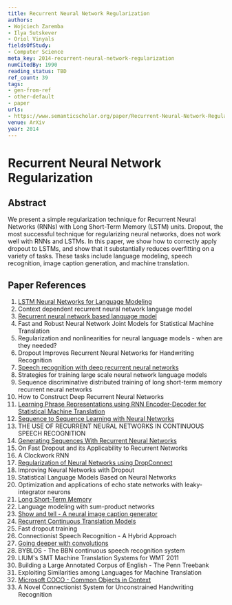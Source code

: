 ```yaml
---
title: Recurrent Neural Network Regularization
authors:
- Wojciech Zaremba
- Ilya Sutskever
- Oriol Vinyals
fieldsOfStudy:
- Computer Science
meta_key: 2014-recurrent-neural-network-regularization
numCitedBy: 1990
reading_status: TBD
ref_count: 39
tags:
- gen-from-ref
- other-default
- paper
urls:
- https://www.semanticscholar.org/paper/Recurrent-Neural-Network-Regularization-Zaremba-Sutskever/f264e8b33c0d49a692a6ce2c4bcb28588aeb7d97?sort=total-citations
venue: ArXiv
year: 2014
---
```


# Recurrent Neural Network Regularization

## Abstract

We present a simple regularization technique for Recurrent Neural Networks (RNNs) with Long Short-Term Memory (LSTM) units. Dropout, the most successful technique for regularizing neural networks, does not work well with RNNs and LSTMs. In this paper, we show how to correctly apply dropout to LSTMs, and show that it substantially reduces overfitting on a variety of tasks. These tasks include language modeling, speech recognition, image caption generation, and machine translation.

## Paper References

1. [LSTM Neural Networks for Language Modeling](2012-lstm-neural-networks-for-language-modeling)
2. Context dependent recurrent neural network language model
3. [Recurrent neural network based language model](2010-recurrent-neural-network-based-language-model)
4. Fast and Robust Neural Network Joint Models for Statistical Machine Translation
5. Regularization and nonlinearities for neural language models - when are they needed?
6. Dropout Improves Recurrent Neural Networks for Handwriting Recognition
7. [Speech recognition with deep recurrent neural networks](2013-speech-recognition-with-deep-recurrent-neural-networks)
8. Strategies for training large scale neural network language models
9. Sequence discriminative distributed training of long short-term memory recurrent neural networks
10. How to Construct Deep Recurrent Neural Networks
11. [Learning Phrase Representations using RNN Encoder-Decoder for Statistical Machine Translation](2014-learning-phrase-representations-using-rnn-encoder-decoder-for-statistical-machine-translation)
12. [Sequence to Sequence Learning with Neural Networks](2014-sequence-to-sequence-learning-with-neural-networks)
13. THE USE OF RECURRENT NEURAL NETWORKS IN CONTINUOUS SPEECH RECOGNITION
14. [Generating Sequences With Recurrent Neural Networks](2013-generating-sequences-with-recurrent-neural-networks)
15. On Fast Dropout and its Applicability to Recurrent Networks
16. A Clockwork RNN
17. [Regularization of Neural Networks using DropConnect](2013-regularization-of-neural-networks-using-dropconnect)
18. Improving Neural Networks with Dropout
19. Statistical Language Models Based on Neural Networks
20. Optimization and applications of echo state networks with leaky- integrator neurons
21. [Long Short-Term Memory](1997-long-short-term-memory)
22. Language modeling with sum-product networks
23. [Show and tell - A neural image caption generator](2015-show-and-tell-a-neural-image-caption-generator)
24. [Recurrent Continuous Translation Models](2013-recurrent-continuous-translation-models)
25. Fast dropout training
26. Connectionist Speech Recognition - A Hybrid Approach
27. [Going deeper with convolutions](2015-going-deeper-with-convolutions)
28. BYBLOS - The BBN continuous speech recognition system
29. LIUM's SMT Machine Translation Systems for WMT 2011
30. Building a Large Annotated Corpus of English - The Penn Treebank
31. Exploiting Similarities among Languages for Machine Translation
32. [Microsoft COCO - Common Objects in Context](2014-microsoft-coco-common-objects-in-context)
33. A Novel Connectionist System for Unconstrained Handwriting Recognition
